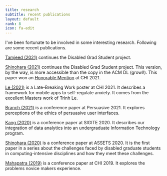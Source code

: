 ```yaml
---
title: research
subtitle: recent publications
layout: default
rank: 8
icon: fa-edit
---
```


I've been fortunate to be involved in some interesting research. Following are some recent publications.

[Tamjeed (2021)](/assets/Tamjeed2021.pdf) continues the Disabled Grad Student project.

[Shinohara (2021)](/assets/Shinohara2021.pdf) continues the Disabled Grad Student project. This version, by the way, is more accessible than the copy in the ACM DL (growl!). This paper won an [Honorable Mention](/assets/honmention2021.pdf) at CHI 2021.

[Le (2021)](/assets/Le2021.pdf) is a Late-Breaking Work poster at CHI 2021. It describes a framework for mobile apps to self-regulate anxiety. It comes from the excellent Masters work of Trinh Le.

[Branch (2021)](/assets/Branch2021.pdf) is a conference paper at Persuasive 2021. It explores perceptions of the ethics of persuasive user interfaces.

[Kang (2020)](/assets/Kang2020.pdf) is a conference paper at SIGITE 2020. It describes our integration of data analytics into an undergraduate Information Technology program.

[Shinohara (2020)](/assets/Shinohara2020.pdf) is a conference paper at ASSETS 2020. It is the first paper in a series about the challenges faced by disabled graduate students in computing-intensive disciplines and how they meet these challenges.

[Mahapatra (2019)](/assets/Mahapatra2019.pdf) is a conference paper at CHI 2019. It explores the problems novice makers experience.

